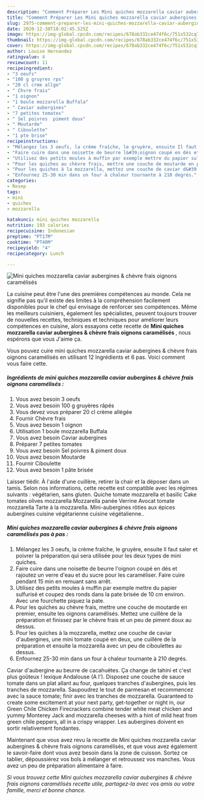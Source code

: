 ```yaml
---
description: "Comment Préparer Les Mini quiches mozzarella caviar aubergines &amp;amp; chèvre frais oignons caramélisés"
title: "Comment Préparer Les Mini quiches mozzarella caviar aubergines &amp;amp; chèvre frais oignons caramélisés"
slug: 2975-comment-preparer-les-mini-quiches-mozzarella-caviar-aubergines-and-amp-chevre-frais-oignons-caramelises
date: 2020-12-30T18:02:45.525Z
image: https://img-global.cpcdn.com/recipes/678ab332ce474f6c/751x532cq70/mini-quiches-mozzarella-caviar-aubergines-chevre-frais-oignons-caramelises-photo-principale-de-la-recette.jpg
thumbnail: https://img-global.cpcdn.com/recipes/678ab332ce474f6c/751x532cq70/mini-quiches-mozzarella-caviar-aubergines-chevre-frais-oignons-caramelises-photo-principale-de-la-recette.jpg
cover: https://img-global.cpcdn.com/recipes/678ab332ce474f6c/751x532cq70/mini-quiches-mozzarella-caviar-aubergines-chevre-frais-oignons-caramelises-photo-principale-de-la-recette.jpg
author: Louise Hernandez
ratingvalue: 4
reviewcount: 11
recipeingredient:
- "3 oeufs"
- "100 g gruyres rps"
- "20 cl crme allge"
- " Chvre frais"
- "1 oignon"
- "1 boule mozzarella Buffala"
- " Caviar aubergines"
- "7 petites tomates"
- " Sel poivres  piment doux"
- " Moutarde"
- " Ciboulette"
- "1 pte brise"
recipeinstructions:
- "Mélangez les 3 oeufs, la crème fraîche, le gruyère, ensuite Il faut saler et poivrer la préparation qui sera utilisée pour les deux types de mini quiches."
- "Faire cuire dans une noisette de beurre l&#39;oignon coupé en dés et rajoutez un verre d&#39;eau et du sucre pour les caraméliser. Faire cuire pendant 15 min en remuant sans arrêt."
- "Utilisez des petits moules à muffin par exemple mettre du papier sulfurisé et coupez des ronds dans la pate brisée de 10 cm environ. Avec une fourchette piquez la pate."
- "Pour les quiches au chèvre frais, mettre une couche de moutarde en premier, ensuite les oignons caramélisés. Mettez une cuillère de la préparation et finissez par le chèvre frais et un peu de piment doux au dessus."
- "Pour les quiches à la mozzarella, mettez une couche de caviar d&#39;aubergines, une mini tomate coupé en deux, une cuillère de la préparation et ensuite la mozzarella avec un peu de ciboulettes au dessus."
- "Enfournez 25-30 min dans un four à chaleur tournante à 210 degrés."
categories:
- Resep
tags:
- mini
- quiches
- mozzarella

katakunci: mini quiches mozzarella 
nutrition: 193 calories
recipecuisine: Indonesian
preptime: "PT17M"
cooktime: "PT40M"
recipeyield: "4"
recipecategory: Lunch

---
```



![Mini quiches mozzarella caviar aubergines &amp; chèvre frais oignons caramélisés](https://img-global.cpcdn.com/recipes/678ab332ce474f6c/751x532cq70/mini-quiches-mozzarella-caviar-aubergines-chevre-frais-oignons-caramelises-photo-principale-de-la-recette.jpg)

La cuisine peut être l'une des premières compétences au monde. Cela ne signifie pas qu'il existe des limites à la compréhension facilement disponibles pour le chef qui envisage de renforcer ses compétences. Même les meilleurs cuisiniers, également les spécialistes, peuvent toujours trouver de nouvelles recettes, techniques et techniques pour améliorer leurs compétences en cuisine, alors essayons cette recette de <strong> Mini quiches mozzarella caviar aubergines &amp; chèvre frais oignons caramélisés </strong>, nous espérons que vous J'aime ça.

<!--inarticleads1-->

Vous pouvez cuire mini quiches mozzarella caviar aubergines &amp; chèvre frais oignons caramélisés en utilisant 12 Ingrédients et 6 pas. Voici comment vous faire cette.

##### Ingrédients de mini quiches mozzarella caviar aubergines &amp; chèvre frais oignons caramélisés :

1. Vous avez besoin 3 oeufs
1. Vous avez besoin 100 g gruyères râpés
1. Vous devez vous préparer 20 cl crème allégée
1. Fournir  Chèvre frais
1. Vous avez besoin 1 oignon
1. Utilisation 1 boule mozzarella Buffala
1. Vous avez besoin  Caviar aubergines
1. Préparer 7 petites tomates
1. Vous avez besoin  Sel poivres &amp; piment doux
1. Vous avez besoin  Moutarde
1. Fournir  Ciboulette
1. Vous avez besoin 1 pâte brisée


Laisser tiédir. À l&#39;aide d&#39;une cuillère, retirer la chair et la déposer dans un tamis. Selon nos informations, cette recette est compatible avec les régimes suivants : végétarien, sans gluten. Quiche tomate mozzarella et basilic Cake tomates olives mozzarella Mozzarella panée Verrine Avocat tomate mozzarella Tarte à la mozzarella. Mini-aubergines rôties aux épices aubergines cuisine végétarienne cuisine végétalienne.. 

<!--inarticleads2-->

##### Mini quiches mozzarella caviar aubergines &amp; chèvre frais oignons caramélisés pas à pas :

1. Mélangez les 3 oeufs, la crème fraîche, le gruyère, ensuite Il faut saler et poivrer la préparation qui sera utilisée pour les deux types de mini quiches.
1. Faire cuire dans une noisette de beurre l&#39;oignon coupé en dés et rajoutez un verre d&#39;eau et du sucre pour les caraméliser. Faire cuire pendant 15 min en remuant sans arrêt.
1. Utilisez des petits moules à muffin par exemple mettre du papier sulfurisé et coupez des ronds dans la pate brisée de 10 cm environ. Avec une fourchette piquez la pate.
1. Pour les quiches au chèvre frais, mettre une couche de moutarde en premier, ensuite les oignons caramélisés. Mettez une cuillère de la préparation et finissez par le chèvre frais et un peu de piment doux au dessus.
1. Pour les quiches à la mozzarella, mettez une couche de caviar d&#39;aubergines, une mini tomate coupé en deux, une cuillère de la préparation et ensuite la mozzarella avec un peu de ciboulettes au dessus.
1. Enfournez 25-30 min dans un four à chaleur tournante à 210 degrés.


Caviar d&#39;aubergine au beurre de cacahuètes. Ça change de tahini et c&#39;est plus goûteux ! lexique Andalouse (A l&#39;). Disposez une couche de sauce tomate dans un plat allant au four, quelques tranches d&#39;aubergines, puis les tranches de mozzarella. Saupoudrez le tout de parmesan et recommencez avec la sauce tomate; finir avec les tranches de mozzarella. Guaranteed to create some excitement at your next party, get-together or night in, our Green Chile Chicken Firecrackers combine tender white meat chicken and yummy Monterey Jack and mozzarella cheeses with a hint of mild heat from green chile peppers, all in a crispy wrapper. Les aubergines doivent en sortir relativement fondantes. 

<!--inarticleads1-->

<p>
Maintenant que vous avez revu la recette de Mini quiches mozzarella caviar aubergines &amp; chèvre frais oignons caramélisés, et que vous avez également le savoir-faire dont vous avez besoin dans la zone de cuisson. Sortez ce tablier, dépoussiérez vos bols à mélanger et retroussez vos manches. Vous avez un peu de préparation alimentaire à faire.
</p>

<p>
<i>Si vous trouvez cette Mini quiches mozzarella caviar aubergines &amp; chèvre frais oignons caramélisés recette utile, partagez-la avec vos amis ou votre famille, merci et bonne chance.</i>
</p>
